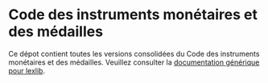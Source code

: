 # Code des instruments monétaires et des médailles

Ce dépot contient toutes les versions consolidées du Code des instruments monétaires et des médailles. Veuillez consulter la [documentation générique pour lexlib](https://github.com/lexlib/documentation/wiki).
